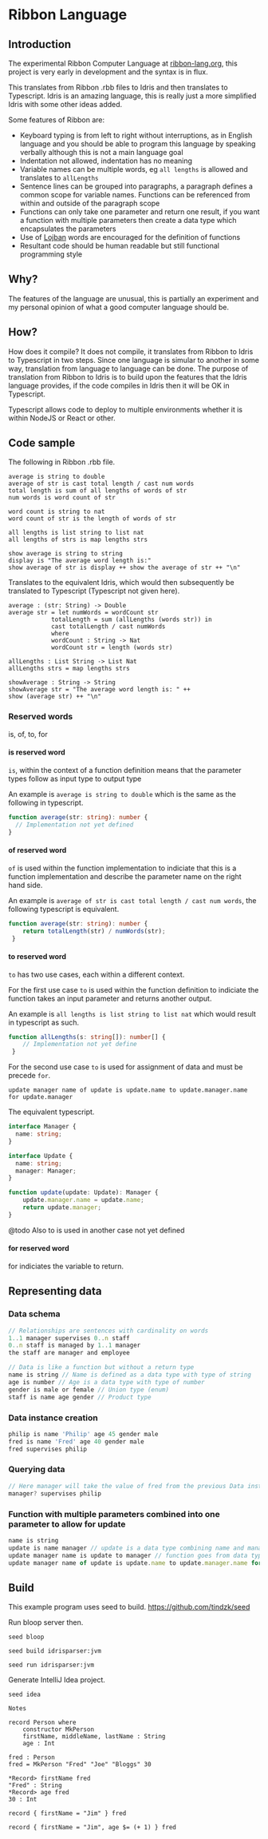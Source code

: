 # Ribbon Language

## Introduction

The experimental Ribbon Computer Language at [ribbon-lang.org](https://ribbon-lang.org/), this project is very early in development and the syntax is in flux.

This translates from Ribbon .rbb files to Idris and then translates to Typescript. Idris is an amazing language, this is really just a more simplified Idris with some other ideas added.

Some features of Ribbon are:
* Keyboard typing is from left to right without interruptions, as in English language and you should be able to program this language by speaking verbally although this is not a main language goal
* Indentation not allowed, indentation has no meaning
* Variable names can be multiple words, eg ```all lengths``` is allowed and translates to ```allLengths```
* Sentence lines can be grouped into paragraphs, a paragraph defines a common scope for variable names. Functions can be referenced from within and outside of the paragraph scope
* Functions can only take one parameter and return one result, if you want a function with multiple parameters then create a data type which encapsulates the parameters
* Use of [Lojban](https://en.wikipedia.org/wiki/Lojban) words are encouraged for the definition of functions
* Resultant code should be human readable but still functional programming style

## Why?

The features of the language are unusual, this is partially an experiment and my personal opinion of what a good computer language should be.

## How?

How does it compile? It does not compile, it translates from Ribbon to Idris to Typescript in two steps. Since one language is simular to another in some way, translation from language to language can be done. The purpose of translation from Ribbon to Idris is to build upon the features that the Idris language provides, if the code compiles in Idris then it will be OK in Typescript.

Typescript allows code to deploy to multiple environments whether it is within NodeJS or React or other.

## Code sample

The following in Ribbon .rbb file.

```
average is string to double
average of str is cast total length / cast num words
total length is sum of all lengths of words of str
num words is word count of str

word count is string to nat
word count of str is the length of words of str

all lengths is list string to list nat
all lengths of strs is map lengths strs

show average is string to string
display is "The average word length is:"
show average of str is display ++ show the average of str ++ "\n"
```

Translates to the equivalent Idris, which would then subsequently be translated to Typescript (Typescript not given here).
    
    average : (str: String) -> Double
    average str = let numWords = wordCount str
                totalLength = sum (allLengths (words str)) in
                cast totalLength / cast numWords
                where
                wordCount : String -> Nat
                wordCount str = length (words str)
    
    allLengths : List String -> List Nat
    allLengths strs = map lengths strs
    
    showAverage : String -> String
    showAverage str = "The average word length is: " ++
    show (average str) ++ "\n"

### Reserved words

is, of, to, for

#### is reserved word

```is```, within the context of a function definition means that the parameter types follow as input type to output type

An example is ```average is string to double``` which is the same as the following in typescript.

```typescript
function average(str: string): number { 
  // Implementation not yet defined
}
```

#### of reserved word

```of``` is used within the function implementation to indiciate that this is a function implementation and describe the parameter name on the right hand side.

An example is ```average of str is cast total length / cast num words```, the following typescript is equivalent.

```typescript
function average(str: string): number {
    return totalLength(str) / numWords(str);
 }
```

#### to reserved word

```to``` has two use cases, each within a different context.

For the first use case ```to``` is used within the function definition to indiciate the function takes an input parameter and returns another output.

An example is ```all lengths is list string to list nat``` which would result in typescript as such.

```typescript
function allLengths(s: string[]): number[] {
    // Implementation not yet define
 }
```

For the second use case ```to``` is used for assignment of data and must be precede ```for```.

```update manager name of update is update.name to update.manager.name for update.manager```

The equivalent typescript.

```typescript
interface Manager {
  name: string;
}

interface Update {
  name: string;
  manager: Manager;
}

function update(update: Update): Manager {
    update.manager.name = update.name;
    return update.manager;
}
```

@todo Also to is used in another case not yet defined

#### for reserved word

for indiciates the variable to return.

## Representing data

### Data schema

```javascript
// Relationships are sentences with cardinality on words
1..1 manager supervises 0..n staff
0..n staff is managed by 1..1 manager
the staff are manager and employee
```

```javascript
// Data is like a function but without a return type
name is string // Name is defined as a data type with type of string
age is number // Age is a data type with type of number
gender is male or female // Union type (enum)
staff is name age gender // Product type
```

### Data instance creation

```javascript
philip is name 'Philip' age 45 gender male
fred is name 'Fred' age 40 gender male
fred supervises philip
```

### Querying data

```javascript
// Here manager will take the value of fred from the previous Data instance creation
manager? supervises philip
```
### Function with multiple parameters combined into one parameter to allow for update

```javascript
name is string
update is name manager // update is a data type combining name and manager
update manager name is update to manager // function goes from data type update to data type manager
update manager name of update is update.name to update.manager.name for update.manager
```

## Build

This example program uses seed to build.
https://github.com/tindzk/seed

Run bloop server then.

`seed bloop`

`seed build idrisparser:jvm`

`seed run idrisparser:jvm`

Generate IntelliJ Idea project.

`seed idea`


```
Notes

record Person where
    constructor MkPerson
    firstName, middleName, lastName : String
    age : Int

fred : Person
fred = MkPerson "Fred" "Joe" "Bloggs" 30

*Record> firstName fred
"Fred" : String
*Record> age fred
30 : Int

record { firstName = "Jim" } fred

record { firstName = "Jim", age $= (+ 1) } fred
```


